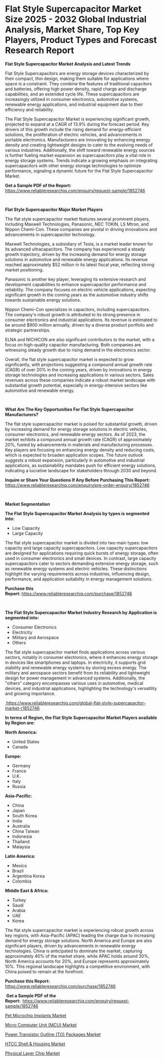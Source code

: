 <p><h1>Flat Style Supercapacitor Market Size 2025 - 2032 Global Industrial Analysis, Market Share, Top Key Players, Product Types and Forecast Research Report</h1></p><p><strong>Flat Style Supercapacitor Market Analysis and Latest Trends</strong></p>
<p><p>Flat Style Supercapacitors are energy storage devices characterized by their compact, thin design, making them suitable for applications where space is a constraint. They combine the features of traditional capacitors and batteries, offering high power density, rapid charge and discharge capabilities, and an extended cycle life. These supercapacitors are increasingly utilized in consumer electronics, automotive systems, renewable energy applications, and industrial equipment due to their efficiency and reliability.</p><p>The Flat Style Supercapacitor Market is experiencing significant growth, projected to expand at a CAGR of 13.9% during the forecast period. Key drivers of this growth include the rising demand for energy-efficient solutions, the proliferation of electric vehicles, and advancements in portable electronics. Manufacturers are innovating by enhancing energy density and creating lightweight designs to cater to the evolving needs of various industries. Additionally, the shift toward renewable energy sources is further fueling market expansion as supercapacitors play a vital role in energy storage systems. Trends indicate a growing emphasis on integrating supercapacitors with other energy storage technologies to optimize performance, signaling a dynamic future for the Flat Style Supercapacitor Market.</p></p>
<p><strong>Get a Sample PDF of the Report:&nbsp;</strong> <a href="https://www.reliableresearchiq.com/enquiry/request-sample/1852746?utm_campaign=123&utm_medium=2&utm_source=Github&utm_content=ia&utm_term=07042025&utm_id=flat-style-supercapacitor">https://www.reliableresearchiq.com/enquiry/request-sample/1852746</a></p>
<p>&nbsp;</p>
<p><strong>Flat Style Supercapacitor Major Market Players</strong></p>
<p><p>The flat style supercapacitor market features several prominent players, including Maxwell Technologies, Panasonic, NEC TOKIN, LS Mtron, and Nippon Chemi-Con. These companies are pivotal in driving innovations and advancements in supercapacitor technology. </p><p>Maxwell Technologies, a subsidiary of Tesla, is a market leader known for its advanced ultracapacitors. The company has experienced a steady growth trajectory, driven by the increasing demand for energy storage solutions in automotive and renewable energy applications. Its revenue reached approximately $52 million in its latest fiscal year, reflecting strong market positioning.</p><p>Panasonic is another key player, leveraging its extensive research and development capabilities to enhance supercapacitor performance and reliability. The company focuses on electric vehicle applications, expecting significant growth in the coming years as the automotive industry shifts towards sustainable energy solutions.</p><p>Nippon Chemi-Con specializes in capacitors, including supercapacitors. The company's robust growth is attributed to its strong presence in consumer electronics and industrial applications. Its revenue is estimated to be around $900 million annually, driven by a diverse product portfolio and strategic partnerships.</p><p>ELNA and NICHICON are also significant contributors to the market, with a focus on high-quality capacitor manufacturing. Both companies are witnessing steady growth due to rising demand in the electronics sector.</p><p>Overall, the flat style supercapacitor market is expected to grow significantly, with projections suggesting a compound annual growth rate (CAGR) of over 20% in the coming years, driven by innovations in energy storage technologies and increasing applications in various sectors. Sales revenues across these companies indicate a robust market landscape with substantial growth potential, especially in energy-intensive sectors like automotive and renewable energy.</p></p>
<p>&nbsp;</p>
<p><strong>What Are The Key Opportunities For Flat Style Supercapacitor Manufacturers?</strong></p>
<p><p>The flat style supercapacitor market is poised for substantial growth, driven by increasing demand for energy storage solutions in electric vehicles, consumer electronics, and renewable energy sectors. As of 2023, the market exhibits a compound annual growth rate (CAGR) of approximately 20%, fueled by advancements in materials and manufacturing processes. Key players are focusing on enhancing energy density and reducing costs, which is expected to broaden application scopes. The future outlook suggests a robust expansion, particularly in automotive and industrial applications, as sustainability mandates push for efficient energy solutions, indicating a lucrative landscape for stakeholders through 2030 and beyond.</p></p>
<p><strong>Inquire or Share Your Questions If Any Before Purchasing This Report:</strong> <a href="https://www.reliableresearchiq.com/enquiry/pre-order-enquiry/1852746?utm_campaign=123&utm_medium=2&utm_source=Github&utm_content=ia&utm_term=07042025&utm_id=flat-style-supercapacitor">https://www.reliableresearchiq.com/enquiry/pre-order-enquiry/1852746</a></p>
<p>&nbsp;</p>
<p><strong>Market Segmentation</strong></p>
<p><strong>The Flat Style Supercapacitor Market Analysis by types is segmented into:</strong></p>
<p><ul><li>Low Capacity</li><li>Large Capacity</li></ul></p>
<p><p>The flat style supercapacitor market is divided into two main types: low capacity and large capacity supercapacitors. Low capacity supercapacitors are designed for applications requiring quick bursts of energy storage, often used in consumer electronics and small devices. In contrast, large capacity supercapacitors cater to sectors demanding extensive energy storage, such as renewable energy systems and electric vehicles. These distinctions highlight the varying requirements across industries, influencing design, performance, and application suitability in energy management solutions.</p></p>
<p><strong>Purchase this Report:&nbsp;</strong><a href="https://www.reliableresearchiq.com/purchase/1852746?utm_campaign=123&utm_medium=2&utm_source=Github&utm_content=ia&utm_term=07042025&utm_id=flat-style-supercapacitor">https://www.reliableresearchiq.com/purchase/1852746</a></p>
<p>&nbsp;</p>
<p><strong>The Flat Style Supercapacitor Market Industry Research by Application is segmented into:</strong></p>
<p><ul><li>Consumer Electronics</li><li>Electricity</li><li>Military and Aerospace</li><li>Others</li></ul></p>
<p><p>The flat style supercapacitor market finds applications across various sectors, notably in consumer electronics, where it enhances energy storage in devices like smartphones and laptops. In electricity, it supports grid stability and renewable energy systems by storing excess energy. The military and aerospace sectors benefit from its reliability and lightweight design for power management in advanced systems. Additionally, the "others" category encompasses various uses in automotive, medical devices, and industrial applications, highlighting the technology's versatility and growing importance.</p></p>
<p><a href="https://www.reliableresearchiq.com/global-flat-style-supercapacitor-market-r1852746?utm_campaign=123&utm_medium=2&utm_source=Github&utm_content=ia&utm_term=07042025&utm_id=flat-style-supercapacitor">&nbsp;https://www.reliableresearchiq.com/global-flat-style-supercapacitor-market-r1852746</a></p>
<p><strong>In terms of Region, the Flat Style Supercapacitor Market Players available by Region are:</strong></p>
<p>
    <p> <strong> North America: </strong>
        <ul>
            <li>United States</li>
            <li>Canada</li>
        </ul>
        </p> 
    <p> <strong> Europe: </strong>
        <ul>
            <li>Germany</li>
            <li>France</li>
            <li>U.K.</li>
            <li>Italy</li>
            <li>Russia</li>
        </ul>
        </p> 
    <p> <strong> Asia-Pacific: </strong>
        <ul>
            <li>China</li>
            <li>Japan</li>
            <li>South Korea</li>
            <li>India</li>
            <li>Australia</li>
            <li>China Taiwan</li>
            <li>Indonesia</li>
            <li>Thailand</li>
            <li>Malaysia</li>
        </ul>
        </p> 
    <p> <strong> Latin America: </strong>
        <ul>
            <li>Mexico</li>
            <li>Brazil</li>
            <li>Argentina Korea</li>
            <li>Colombia</li>
        </ul>
        </p> 
    <p> <strong> Middle East & Africa: </strong>
        <ul>
            <li>Turkey</li>
            <li>Saudi</li>
            <li>Arabia</li>
            <li>UAE</li>
            <li>Korea</li>
        </ul>
    </p>
    </p>
<p><p>The flat style supercapacitor market is experiencing robust growth across key regions, with Asia-Pacific (APAC) leading the charge due to increasing demand for energy storage solutions. North America and Europe are also significant players, driven by advancements in renewable energy technologies. China is anticipated to dominate the market, capturing approximately 40% of the market share, while APAC holds around 30%, North America accounts for 20%, and Europe represents approximately 10%. This regional landscape highlights a competitive environment, with China poised to remain at the forefront.</p></p>
<p><strong>Purchase this Report: </strong><a href="https://www.reliableresearchiq.com/purchase/1852746?utm_campaign=123&utm_medium=2&utm_source=Github&utm_content=ia&utm_term=07042025&utm_id=flat-style-supercapacitor">https://www.reliableresearchiq.com/purchase/1852746</a></p>
<p>&nbsp;<strong>Get a Sample PDF of the Report:&nbsp;&nbsp;</strong><a href="https://www.reliableresearchiq.com/enquiry/request-sample/1852746?utm_campaign=123&utm_medium=2&utm_source=Github&utm_content=ia&utm_term=07042025&utm_id=flat-style-supercapacitor">https://www.reliableresearchiq.com/enquiry/request-sample/1852746</a></p>
<p><strong></strong></p>
<p><p><a href="https://github.com/ienamoun/Market-Research-Report-List-1/blob/main/pet-microchip-implants-market.md?utm_campaign=123&utm_medium=2&utm_source=Github&utm_content=ia&utm_term=07042025&utm_id=flat-style-supercapacitor">Pet Microchip Implants Market</a></p><p><a href="https://github.com/drevertevell/Market-Research-Report-List-1/blob/main/micro-computer-unit-mcu-market.md?utm_campaign=123&utm_medium=2&utm_source=Github&utm_content=ia&utm_term=07042025&utm_id=flat-style-supercapacitor">Micro Computer Unit (MCU) Market</a></p><p><a href="https://github.com/duskodazzi34/Market-Research-Report-List-1/blob/main/power-transistor-outline-to-packages-market.md?utm_campaign=123&utm_medium=2&utm_source=Github&utm_content=ia&utm_term=07042025&utm_id=flat-style-supercapacitor">Power Transistor Outline (TO) Packages Market</a></p><p><a href="https://github.com/kabotcaddoub/Market-Research-Report-List-1/blob/main/htcc-shell-housing-market.md?utm_campaign=123&utm_medium=2&utm_source=Github&utm_content=ia&utm_term=07042025&utm_id=flat-style-supercapacitor">HTCC Shell & Housing Market</a></p><p><a href="https://github.com/elhibacajka/Market-Research-Report-List-1/blob/main/physical-layer-chip-market.md?utm_campaign=123&utm_medium=2&utm_source=Github&utm_content=ia&utm_term=07042025&utm_id=flat-style-supercapacitor">Physical Layer Chip Market</a></p></p>